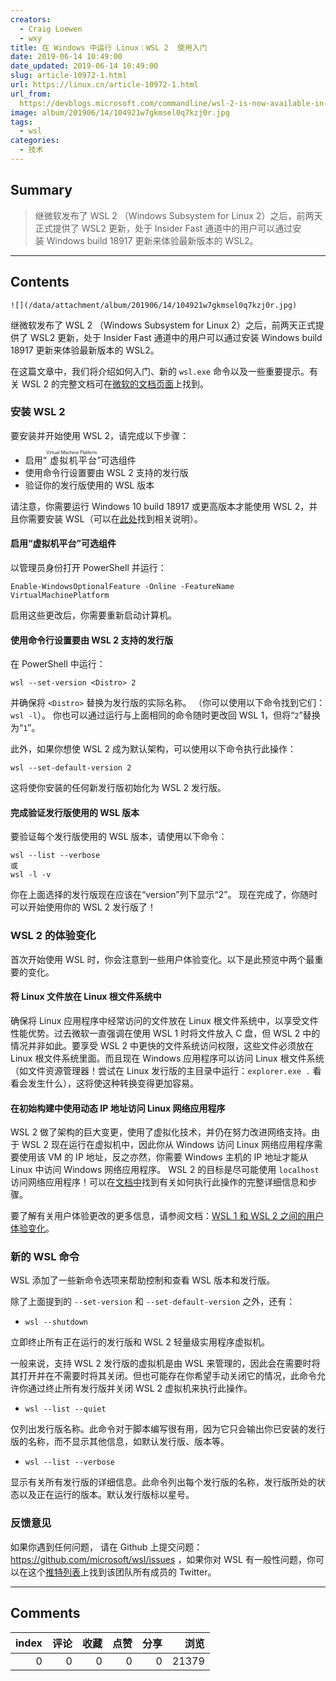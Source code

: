 ```yaml
---
creators:
  - Craig Loewen
  - wxy
title: 在 Windows 中运行 Linux：WSL 2  使用入门
date: 2019-06-14 10:49:00
date_updated: 2019-06-14 10:49:00
slug: article-10972-1.html
url: https://linux.cn/article-10972-1.html
url_from: 
  https://devblogs.microsoft.com/commandline/wsl-2-is-now-available-in-windows-insiders/
image: album/201906/14/104921w7gkmsel0q7kzj0r.jpg
tags:
  - wsl
categories:
  - 技术
---
```


## Summary

> 继微软发布了 WSL 2 （Windows Subsystem for Linux 2）之后，前两天正式提供了 WSL2 更新，处于 Insider Fast 通道中的用户可以通过安装 Windows build 18917 更新来体验最新版本的 WSL2。

***

<!-- more -->

## Contents

`![](/data/attachment/album/201906/14/104921w7gkmsel0q7kzj0r.jpg)`

继微软发布了 WSL 2 （Windows Subsystem for Linux 2）之后，前两天正式提供了 WSL2 更新，处于 Insider Fast 通道中的用户可以通过安装 Windows build 18917 更新来体验最新版本的 WSL2。

在这篇文章中，我们将介绍如何入门、新的 `wsl.exe` 命令以及一些重要提示。有关 WSL 2 的完整文档可在[微软的文档页面](https://docs.microsoft.com/en-us/windows/wsl/wsl2-index)上找到。

### 安装 WSL 2

要安装并开始使用 WSL 2，请完成以下步骤：

* 启用“<ruby> 虚拟机平台 <rp>  （ </rp> <rt>  Virtual Machine Platform </rt> <rp>  ） </rp></ruby>”可选组件
* 使用命令行设置要由 WSL 2 支持的发行版
* 验证你的发行版使用的 WSL 版本

请注意，你需要运行 Windows 10 build 18917 或更高版本才能使用 WSL 2，并且你需要安装 WSL（可以在[此处](https://docs.microsoft.com/en-us/windows/wsl/install-win10)找到相关说明）。

#### 启用“虚拟机平台”可选组件

以管理员身份打开 PowerShell 并运行：

```shell
Enable-WindowsOptionalFeature -Online -FeatureName VirtualMachinePlatform
```

启用这些更改后，你需要重新启动计算机。

#### 使用命令行设置要由 WSL 2 支持的发行版

在 PowerShell 中运行：

```shell
wsl --set-version <Distro> 2
```

并确保将 `<Distro>` 替换为发行版的实际名称。 （你可以使用以下命令找到它们：`wsl -l`）。 你也可以通过运行与上面相同的命令随时更改回 WSL 1，但将“`2`”替换为“`1`”。

此外，如果你想使 WSL 2 成为默认架构，可以使用以下命令执行此操作：

 

```shell
wsl --set-default-version 2
```

这将使你安装的任何新发行版初始化为 WSL 2 发行版。

#### 完成验证发行版使用的 WSL 版本

要验证每个发行版使用的 WSL 版本，请使用以下命令：

```shell
wsl --list --verbose
或
wsl -l -v
```

你在上面选择的发行版现在应该在“version”列下显示“2”。 现在完成了，你随时可以开始使用你的 WSL 2 发行版了！

### WSL 2 的体验变化

首次开始使用 WSL 时，你会注意到一些用户体验变化。以下是此预览中两个最重要的变化。

#### 将 Linux 文件放在 Linux 根文件系统中

确保将 Linux 应用程序中经常访问的文件放在 Linux 根文件系统中，以享受文件性能优势。过去微软一直强调在使用 WSL 1 时将文件放入 C 盘，但 WSL 2 中的情况并非如此。要享受 WSL 2 中更快的文件系统访问权限，这些文件必须放在 Linux 根文件系统里面。而且现在 Windows 应用程序可以访问 Linux 根文件系统（如文件资源管理器！尝试在 Linux 发行版的主目录中运行：`explorer.exe .` 看看会发生什么），这将使这种转换变得更加容易。

#### 在初始构建中使用动态 IP 地址访问 Linux 网络应用程序

WSL 2 做了架构的巨大变更，使用了虚拟化技术，并仍在努力改进网络支持。由于 WSL 2 现在运行在虚拟机中，因此你从 Windows 访问 Linux 网络应用程序需要使用该 VM 的 IP 地址，反之亦然，你需要 Windows 主机的 IP 地址才能从 Linux 中访问 Windows 网络应用程序。 WSL 2 的目标是尽可能使用 `localhost` 访问网络应用程序！可以在[文档中](https://docs.microsoft.com/en-us/windows/wsl/wsl2-ux-changes#accessing-network-applications)找到有关如何执行此操作的完整详细信息和步骤。

要了解有关用户体验更改的更多信息，请参阅文档：[WSL 1 和 WSL 2 之间的用户体验变化](https://docs.microsoft.com/en-us/windows/wsl/wsl2-ux-changes)。

### 新的 WSL 命令

WSL 添加了一些新命令选项来帮助控制和查看 WSL 版本和发行版。

除了上面提到的 `--set-version` 和 `--set-default-version` 之外，还有：

* `wsl --shutdown`

立即终止所有正在运行的发行版和 WSL 2 轻量级实用程序虚拟机。

一般来说，支持 WSL 2 发行版的虚拟机是由 WSL 来管理的，因此会在需要时将其打开并在不需要时将其关闭。但也可能存在你希望手动关闭它的情况，此命令允许你通过终止所有发行版并关闭 WSL 2 虚拟机来执行此操作。
* `wsl --list --quiet`

仅列出发行版名称。此命令对于脚本编写很有用，因为它只会输出你已安装的发行版的名称，而不显示其他信息，如默认发行版、版本等。
* `wsl --list --verbose`

显示有关所有发行版的详细信息。此命令列出每个发行版的名称，发行版所处的状态以及正在运行的版本。默认发行版标以星号。

### 反馈意见

如果你遇到任何问题， 请在 Github 上提交问题： <https://github.com/microsoft/wsl/issues> ，如果你对 WSL 有一般性问题，你可以在这个[推特列表](https://twitter.com/craigaloewen/lists/wsl-team-members/members)上找到该团队所有成员的 Twitter。

***

## Comments


|   index |   评论 |   收藏 |   点赞 |   分享 |   浏览 |
|--------:|-------:|-------:|-------:|-------:|-------:|
|       0 |      0 |      0 |      0 |      0 |  21379 |
